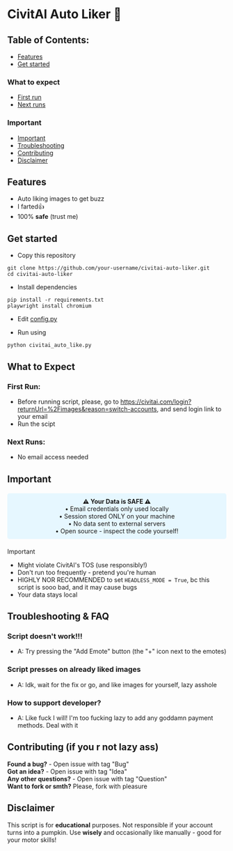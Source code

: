 # CivitAI Auto Liker 🤯

## Table of Contents:

- [Features](#features)
- [Get started](#get-started)<br>
### What to expect
- [First run](#first-run)
- [Next runs](#next-runs)
### Important
- [Important](#important)
- [Troubleshooting](#troubleshooting--faq)
- [Contributing](#contributing-if-you-r-not-lazy-ass)
- [Disclaimer](#disclaimer)

## Features
- Auto liking images to get buzz
- I farted👍
- 100% **safe** (trust me)

## Get started
- Copy this repository
```
git clone https://github.com/your-username/civitai-auto-liker.git
cd civitai-auto-liker
```
  - Install dependencies
  ```
  pip install -r requirements.txt
  playwright install chromium
  ```
  - Edit [config.py](config.py)
  
  - Run using
  ```
  python civitai_auto_like.py
  ```
## What to Expect
### First Run:

- Before running script, please, go to https://civitai.com/login?returnUrl=%2Fimages&reason=switch-accounts, and send login link to your email<br>
- Run the scipt

### Next Runs:

- No email access needed

## Important
<div align="center" style="background-color:#e6f7ff; padding:10px; border-radius:5px; margin:20px 0;"> <strong>⚠️ Your Data is SAFE ⚠️</strong><br> • Email credentials only used locally<br> • Session stored ONLY on your machine<br> • No data sent to external servers<br> • Open source - inspect the code yourself! </div>

> [!IMPORTANT]
>- Might violate CivitAI's TOS (use responsibly!)<br>
>- Don't run too frequently - pretend you're human<br>
>- HIGHLY NOR RECOMMENDED to set ```HEADLESS_MODE = True```, bc this script is sooo bad, and it may cause bugs<br>
>- Your data stays local

## Troubleshooting & FAQ

### Script doesn't work!!!
- A: Try pressing the "Add Emote" button (the "+" icon next to the emotes)

### Script presses on already liked images
- A: Idk, wait for the fix or go, and like images for yourself, lazy asshole

### How to support developer?
- A: Like fuck I will! I'm too fucking lazy to add any goddamn payment methods. Deal with it

## Contributing (if you r not lazy ass)

**Found a bug?** - Open issue with tag "Bug"<br>
**Got an idea?** - Open issue with tag "Idea"<br>
**Any other questions?** - Open issue with tag "Question"<br>
**Want to fork or smth?** Please, fork with pleasure

## Disclaimer

This script is for **educational** purposes. Not responsible if your account turns into a pumpkin. Use **wisely** and occasionally like manually - good for your motor skills!
